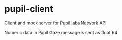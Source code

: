 # pupil-client

Client and mock server for [Pupil labs Network API](https://docs.pupil-labs.com/core/developer/network-api/)

Numeric data in Pupil Gaze message is sent as float 64
